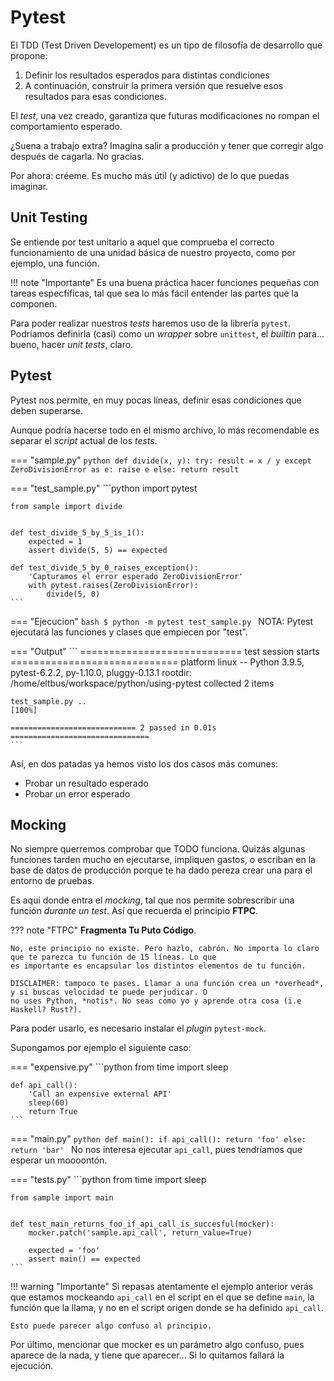 # Pytest
El TDD (Test Driven Developement) es un tipo de filosofía de desarrollo que propone:

1. Definir los resultados esperados para distintas condiciones
2. A continuación, construir la primera versión que resuelve esos resultados para esas condiciones.

El *test*, una vez creado, garantiza que futuras modificaciones no rompan el comportamiento esperado.

¿Suena a trabajo extra? Imagina salir a producción y tener que corregir algo después de cagarla. No gracias.

Por ahora: créeme. Es mucho más útil (y adictivo) de lo que puedas imaginar.


## Unit Testing
Se entiende por test unitario a aquel que comprueba el correcto funcionamiento de una unidad básica de nuestro proyecto,
como por ejemplo, una función.

!!! note "Importante"
    Es una buena práctica hacer funciones pequeñas con tareas especfíficas, tal que sea lo más fácil entender las partes
    que la componen.

Para poder realizar nuestros *tests* haremos uso de la librería `pytest`. Podríamos definirla (casi) como un *wrapper*
sobre `unittest`, el *builtin* para... bueno, hacer *unit tests*, claro.

## Pytest
Pytest nos permite, en muy pocas líneas, definir esas condiciones que deben superarse.

Aunque podría hacerse todo en el mismo archivo, lo más recomendable es separar el *script* actual de los *tests*.

=== "sample.py"
    ```python
    def divide(x, y):
        try:
            result = x / y
        except ZeroDivisionError as e:
            raise e
        else:
            return result
    ```

=== "test\_sample.py"
    ```python
    import pytest

    from sample import divide


    def test_divide_5_by_5_is_1():
        expected = 1
        assert divide(5, 5) == expected

    def test_divide_5_by_0_raises_exception():
        'Capturamos el error esperado ZeroDivisionError'
        with pytest.raises(ZeroDivisionError):
            divide(5, 0)
    ```

=== "Ejecucion"
    ```bash
    $ python -m pytest test_sample.py
    ```
    NOTA: Pytest ejecutará las funciones y clases que empiecen por "test".

=== "Output"
    ```
    ============================ test session starts =============================
    platform linux -- Python 3.9.5, pytest-6.2.2, py-1.10.0, pluggy-0.13.1
    rootdir: /home/eltbus/workspace/python/using-pytest
    collected 2 items

    test_sample.py ..                                                             [100%]

    ============================ 2 passed in 0.01s ===============================
    ```

Así, en dos patadas ya hemos visto los dos casos más comunes:

- Probar un resultado esperado
- Probar un error esperado

## Mocking
No siempre querremos comprobar que TODO funciona. Quizás algunas funciones tarden mucho en ejecutarse, impliquen gastos,
o escriban en la base de datos de producción porque te ha dado pereza crear una para el entorno de pruebas.

Es aqui donde entra el *mocking*, tal que nos permite sobrescribir una función *durante un test*. Así que recuerda el
principio **FTPC**.

??? note "FTPC"
    **Fragmenta Tu Puto Código**.

    No, este principio no existe. Pero hazlo, cabrón. No importa lo claro que te parezca tu función de 15 líneas. Lo que
    es importante es encapsular los distintos elementos de tu función.

    DISCLAIMER: tampoco te pases. Llamar a una función crea un *overhead*, y si buscas velocidad te puede perjudicar. O
    no uses Python, *notis*. No seas como yo y aprende otra cosa (i.e Haskell? Rust?).

Para poder usarlo, es necesario instalar el *plugin* `pytest-mock`.

Supongamos por ejemplo el siguiente caso:

=== "expensive.py"
    ```python
    from time import sleep


    def api_call():
        'Call an expensive external API'
        sleep(60)
        return True
    ```

=== "main.py"
    ```python
    def main():
        if api_call():
            return 'foo'
        else:
            return 'bar'
    ```
    No nos interesa ejecutar `api_call`, pues tendríamos que esperar un moooontón.

=== "tests.py"
    ```python
    from time import sleep

    from sample import main


    def test_main_returns_foo_if_api_call_is_succesful(mocker):
        mocker.patch('sample.api_call', return_value=True)

        expected = 'foo'
        assert main() == expected
    ```

!!! warning "Importante"
    Si repasas atentamente el ejemplo anterior verás que estamos mockeando `api_call` en el script en el que se define
    `main`, la función que la llama, y no en el script origen donde se ha definido `api_call`.

    Esto puede parecer algo confuso al principio.

Por último, mencionar que mocker es un parámetro algo confuso, pues aparece de la nada, y tiene que aparecer... Si lo
quitamos fallará la ejecución.
